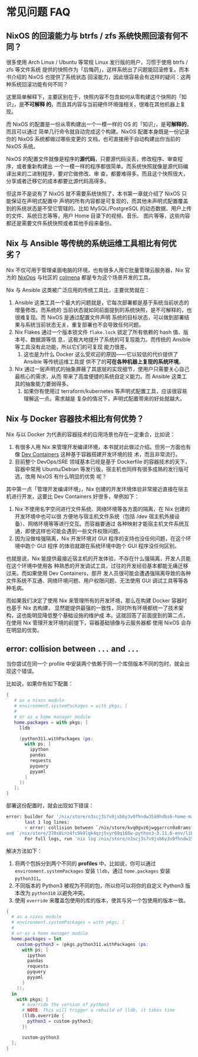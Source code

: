 # 常见问题 FAQ

## NixOS 的回滚能力与 btrfs / zfs 系统快照回滚有何不同？

很多使用 Arch Linux / Ubuntu 等常规 Linux 发行版的用户，习惯于使用 btrfs / zfs 等文件系统
提供的快照作为「后悔药」，这样系统出了问题能回滚修复。而本书介绍的 NixOS 也提供了系统状态
回滚能力，因此很容易会有这样的疑问：这两种系统回滚功能有何不同？

这里简单解释下，主要区别在于，快照内容不包含如何从零构建这个快照的「知识」，是**不可解释
的**，而且其内容与当前硬件环境强相关，很难在其他机器上复现。

而 NixOS 的配置是一份从零构建出一个一模一样的 OS 的「知识」，是**可解释的**，而且可以通过
简单几行命令就自动完成这个构建。NixOS 配置本身既是一份记录你的 NixOS 系统都做过哪些变更的
文档，也可直接用于自动构建出你当前的 NixOS 系统。

NixOS 的配置文件就像是程序的**源代码**，只要源代码没丢，修改程序、审查程序，或者重新构建出
一个一模一样的程序都很简单。而系统快照就像是源代码编译出来的二进制程序，要对它做修改、审
查，都要难得多。而且这个快照很大，分享或者迁移它的成本都要比源代码高得多。

但这并不是说有了 NixOS 就不需要系统快照了，本书第一章就介绍了 NixOS 只能保证在声明式配置中
声明的所有内容都是可复现的，而其他未声明式配置覆盖到的系统状态是不受它管辖的。比如
MySQL/PostgreSQL 的动态数据、用户上传的文件、系统日志等等，用户 Home 目录下的视频、音乐、
图片等等，这些内容都还是需要文件系统快照或者其他手段来备份。

## Nix 与 Ansible 等传统的系统运维工具相比有何优劣？

Nix 不仅可用于管理桌面电脑的环境，也有很多人用它批量管理云服务器，Nix 官方的
[NixOps](https://github.com/NixOS/nixops) 与社区的
[colmena](https://github.com/zhaofengli/colmena) 都是专为这个场景开发的工具。

Nix 与 Ansible 这类被广泛应用的传统工具比，主要优势就在：

1. Ansible 这类工具一个最大的问题就是，它每次部署都是基于系统当前状态的增量修改。而系统的
   当前状态就如同前面提到的系统快照，是不可解释的，也很难复现。而 NixOS 是通过配置文件声明
   系统的目标状态，可以做到部署结果与系统当前状态无关，重复部署也不会导致任何问题。
2. Nix Flakes 通过一个版本锁文件 `flake.lock` 锁定了所有依赖的 hash 值、版本号、数据源等信
   息，这极大地提升了系统的可复现能力。而传统的 Ansible 等工具没有此功能，所以它们的可复现
   能力很差。
   1. 这也是为什么 Docker 这么受欢迎的原因——它以较低的代价提供了 Ansible 等传统运维工具提
      供不了的**可在各种机器上复现的系统环境**。
3. Nix 通过一层声明式的抽象屏蔽了其底层的实现细节，使用户只需要关心自己最核心的需求，从而
   带来了高度便捷的系统自定义能力。而 Ansible 这类工具的抽象能力要弱得多。
   1. 如果你有使用过 terraform/kubernetes 等声明式配置工具，应该很容易理解这一点。需求越是
      复杂的情况下，声明式配置带来的好处就越大。

## Nix 与 Docker 容器技术相比有何优势？

Nix 与以 Docker 为代表的容器技术的应用场景也存在一定重合，比如说：

1. 有很多人用 Nix 来管理开发编译环境，本书就对此做过介绍。但另一方面也有像
   [Dev Containers](https://github.com/devcontainers/spec) 这种基于容器搭建开发环境的技
   术，而且非常流行。
2. 目前整个 DevOps/SRE 领域基本已经是基于 Dockerfile 的容器技术的天下，容器中常用
   Ubuntu/Debian 等发行版，宿主机也同样有很多成熟的发行版可选，改用 NixOS 有什么明显的优势
   呢？

其中第一点「管理开发编译环境」，Nix 创建的开发环境体验非常接近直接在宿主机进行开发，这要比
Dev Containers 好很多，举例如下：

1. Nix 不使用名字空间进行文件系统、网络环境等各方面的隔离，在 Nix 创建的开发环境中也可以很
   方便地与宿主机文件系统（包括 /dev 宿主机外接设备）、网络环境等等进行交互。而容器要通过
   各种映射才能宿主机文件系统互通，即使这样也可能会遇到一些文件权限问题。
2. 因为没做啥强隔离，Nix 开发环境对 GUI 程序的支持也没任何问题，在这个环境中跑个 GUI 程序
   的体验就跟在系统环境中跑个 GUI 程序没任何区别。

也就是说，Nix 能提供最接近宿主机的开发体验，不存在什么强隔离，开发人员能在这个环境中使用各
种熟悉的开发调试工具，过往的开发经验基本都能无痛迁移过来。而如果使用 Dev Containers，那开
发人员很可能会遭遇强隔离导致的各种文件系统不互通、网络环境问题、用户权限问题、无法使用 GUI
调试工具等等各种毛病。

而如果我们决定了使用 Nix 来管理所有的开发环境，那么在构建 Docker 容器时也基于 Nix 去构建，
显然能提供最强的一致性，同时所有环境都统一了技术架构，这也能明显降低整个基础设施的维护成
本。这就回答了前面提到的第二点，在使用 Nix 管理开发环境的前提下，容器基础镜像与云服务器都
使用 NixOS 会存在明显的优势。

## error: collision between `...` and `...`

当你尝试在同一个 profile 中安装两个依赖于同一个库但版本不同的包时，就会出现这个错误。

比如说，如果你有如下配置：

```nix
{
   # as a nixos module
   # environment.systemPackages = with pkgs; [
   #
   # or as a home manager module
   home.packages = with pkgs; [
     lldb

     (python311.withPackages (ps:
       with ps; [
         ipython
         pandas
         requests
         pyquery
         pyyaml
       ]
     ))
   ];
}
```

部署这份配置时，就会出现如下错误：

```bash
error: builder for '/nix/store/n3scj3s7v9jsb6y3v0fhndw35a9hdbs6-home-manager-path.drv' failed with exit code 25;
       last 1 log lines:
       > error: collision between `/nix/store/kvq0gvz6jwggarrcn9a8ramsfhyh1h9d-lldb-14.0.6/lib/python3.11/site-packages/six.py'
and `/nix/store/370s8inz4fc9k9lqk4qzj5vyr60q166w-python3-3.11.6-env/lib/python3.11/site-packages/six.py'
       For full logs, run 'nix log /nix/store/n3scj3s7v9jsb6y3v0fhndw35a9hdbs6-home-manager-path.drv'.
```

解决方法如下：

1. 将两个包拆分到两个不同的 **profiles** 中。比如说，你可以通过
   `environment.systemPackages` 安装 `lldb`，通过 `home.packages` 安装 `python311`。
2. 不同版本的 Python3 被视为不同的包，所以你可以将你的自定义 Python3 版本改为 `python310`
   以避免冲突。
3. 使用 `override` 来覆盖包使用的库的版本，使其与另一个包使用的版本一致。

```nix
{
  # as a nixos module
  # environment.systemPackages = with pkgs; [
  #
  # or as a home manager module
  home.packages = let
    custom-python3 = (pkgs.python311.withPackages (ps:
      with ps; [
        ipython
        pandas
        requests
        pyquery
        pyyaml
      ]
    ));
  in
    with pkgs; [
      # override the version of python3
      # NOTE: This will trigger a rebuild of lldb, it takes time
      (lldb.override {
        python3 = custom-python3;
      })

      custom-python3
  ];
}
```
